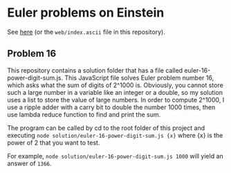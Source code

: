 # Euler problems on Einstein

See [here](https://euler.computing.dcu.ie/) (or the `web/index.ascii` file in this repository).

## Problem 16

This repository contains a solution folder that has a file called euler-16-power-digit-sum.js. This JavaScript file solves Euler
problem number 16, which asks what the sum of digits of 2^1000 is. Obviously, you cannot store such a large number in 
a variable like an integer or a double, so my solution uses a list to store the value of large numbers. In order to 
compute 2^1000, I use a ripple adder with a carry bit to double the number 1000 times, then use lambda reduce function
to find and print the sum.

The program can be called by cd to the root folder of this project and executing `node solution/euler-16-power-digit-sum.js {x}` where
{x} is the power of 2 that you want to test. 

For example, `node solution/euler-16-power-digit-sum.js 1000` will yield an answer of `1366`.
